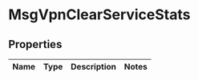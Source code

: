 
# MsgVpnClearServiceStats

## Properties
Name | Type | Description | Notes
------------ | ------------- | ------------- | -------------



